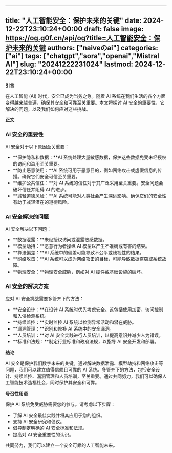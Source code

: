 
---
title: "人工智能安全：保护未来的关键"
date: 2024-12-22T23:10:24+00:00
draft: false
image: https://og.g0f.cn/api/og?title=人工智能安全：保护未来的关键
authors: ["naiveのai"]
categories: ["ai"]
tags: ["chatgpt","sora","openai","Mistral AI"]
slug: "20241222231024"
lastmod: 2024-12-22T23:10:24+00:00
---
**引言**

在人工智能 (AI) 时代，安全已成为当务之急。随着 AI 系统在我们生活的各个方面变得越来越普遍，确保其安全和可靠至关重要。本文将探讨 AI 安全的重要性，它解决的问题，以及我们如何应对这些挑战。

**正文**

### AI 安全的重要性

AI 安全对于以下原因至关重要：

- **保护隐私和数据：**AI 系统处理大量敏感数据，保护这些数据免受未经授权的访问和滥用至关重要。
- **防止恶意使用：**AI 系统可用于恶意目的，例如网络攻击或虚假信息的传播。确保它们安全可信至关重要。
- **维护公共信任：**对 AI 系统的信任对于其广泛采用至关重要。安全问题会破坏信任并阻碍 AI 的进步。
- **减轻道德风险：**AI 系统可能对人类社会产生深远影响。确保它们的安全性有助于减轻潜在的道德风险。

### AI 安全解决的问题

AI 安全解决以下问题：

- **数据泄露：**未经授权访问或泄露敏感数据。
- **模型劫持：**恶意行为者操纵 AI 模型以产生不准确或有害的结果。
- **算法偏差：**AI 系统中的偏差可能导致不公平或歧视性的结果。
- **网络攻击：**AI 系统可以成为网络攻击的目标，可能导致数据盗窃或系统故障。
- **物理安全：**物理安全威胁，例如对 AI 硬件或基础设施的破坏。

### AI 安全的解决方案

应对 AI 安全挑战需要多管齐下的方法：

- **安全设计：**在设计 AI 系统时优先考虑安全。这包括使用加密、访问控制和入侵检测系统。
- **持续监控：**实时监控 AI 系统以检测异常活动和潜在威胁。
- **漏洞管理：**识别和修补 AI 系统中的安全漏洞。
- **人员培训：**对 AI 安全实践进行人员培训，以提高意识并减少人为错误。
- **标准和法规：**制定行业标准和政府法规，以指导 AI 安全开发和部署。

**结论**

AI 安全是保护我们数字未来的关键。通过解决数据泄露、模型劫持和网络攻击等问题，我们可以建立值得信赖且可靠的 AI 系统。多管齐下的方法，包括安全设计、持续监控、漏洞管理和人员培训，至关重要。通过共同努力，我们可以确保人工智能技术造福社会，同时保护其安全和可靠。

**号召性用语**

保护 AI 系统免受威胁需要您的参与。请考虑以下步骤：

- 了解 AI 安全最佳实践并将其应用于您的组织。
- 支持 AI 安全研究和倡议。
- 倡导制定明确的 AI 安全标准和法规。
- 提高对 AI 安全重要性的认识。

共同努力，我们可以建立一个安全可靠的人工智能未来。